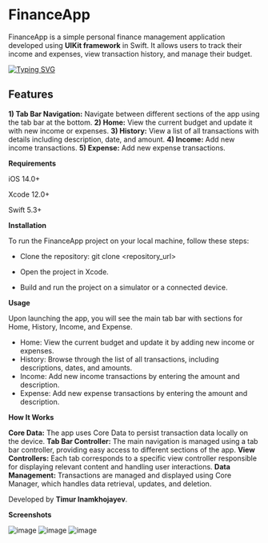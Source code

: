 # FinanceApp
FinanceApp is a simple personal finance management application developed using **UIKit framework** in Swift. It allows users to track their income and expenses, view transaction history, and manage their budget.

[![Typing SVG](https://readme-typing-svg.herokuapp.com?color=%23FF0000&lines=FINANCE-APP-SWIFT-UIKIT)](https://git.io/typing-svg)

## Features

**1) Tab Bar Navigation:** Navigate between different sections of the app using the tab bar at the bottom.
**2) Home:** View the current budget and update it with new income or expenses.
**3) History:** View a list of all transactions with details including description, date, and amount.
**4) Income:** Add new income transactions.
**5) Expense:** Add new expense transactions.

**Requirements**

iOS 14.0+

Xcode 12.0+

Swift 5.3+

**Installation**

To run the FinanceApp project on your local machine, follow these steps:

- Clone the repository: git clone <repository_url>

- Open the project in Xcode.
  
- Build and run the project on a simulator or a connected device.

**Usage**

Upon launching the app, you will see the main tab bar with sections for Home, History, Income, and Expense.
- Home: View the current budget and update it by adding new income or expenses.
- History: Browse through the list of all transactions, including descriptions, dates, and amounts.
- Income: Add new income transactions by entering the amount and description.
- Expense: Add new expense transactions by entering the amount and description.

**How It Works**

**Core Data:** The app uses Core Data to persist transaction data locally on the device.
**Tab Bar Controller:** The main navigation is managed using a tab bar controller, providing easy access to different sections of the app.
**View Controllers:** Each tab corresponds to a specific view controller responsible for displaying relevant content and handling user interactions.
**Data Management:** Transactions are managed and displayed using Core Manager, which handles data retrieval, updates, and deletion.

Developed by **Timur Inamkhojayev**.

**Screenshots**

![image](https://github.com/timrooter/finance-app-swift-ui-kit/assets/146642629/a96aba7c-655d-4d46-b8ee-2ae687c995c7)
![image](https://github.com/timrooter/finance-app-swift-ui-kit/assets/146642629/6beff317-4527-4fcd-95fd-4f8d7c8da491)
![image](https://github.com/timrooter/finance-app-swift-ui-kit/assets/146642629/6db47bf7-82c0-470e-b060-d6df01bb5072)

